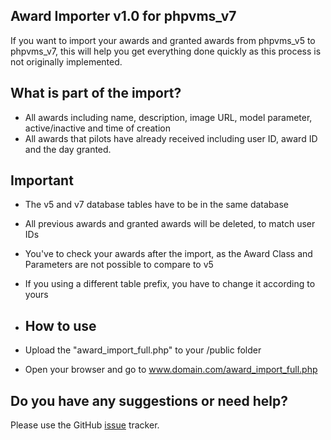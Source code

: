 ## Award Importer v1.0 for phpvms_v7
If you want to import your awards and granted awards from phpvms_v5 to phpvms_v7, this will help you get everything done quickly as this process is not originally implemented.

## What is part of the import?
- All awards including name, description, image URL, model parameter, active/inactive and time of creation
- All awards that pilots have already received including user ID, award ID and the day granted.

## Important
- The v5 and v7 database tables have to be in the same database
- All previous awards and granted awards will be deleted, to match user IDs
- You've to check your awards after the import, as the Award Class and Parameters are not possible to compare to v5
- If you using a different table prefix, you have to change it according to yours

- ## How to use
- Upload the "award_import_full.php" to your /public folder
- Open your browser and go to www.domain.com/award_import_full.php

## Do you have any suggestions or need help?
Please use the GitHub [issue](https://github.com/PaintSplasher/phpvms7_awards_import/issues)  tracker.
